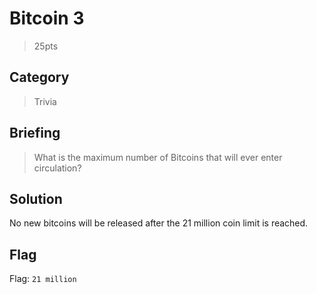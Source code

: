 # Bitcoin 3
> 25pts

## Category
> Trivia

## Briefing
> What is the maximum number of Bitcoins that will ever enter circulation?

## Solution
No new bitcoins will be released after the 21 million coin limit is reached.

## Flag
Flag: `21 million`